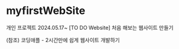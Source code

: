 # myfirstWebSite
개인 프로젝트 2024.05.17~
[TO DO Website] 처음 해보는 웹사이트 만들기



(참조) 코딩애플 - 2시간만에 쉽게 웹사이트 개발하기
